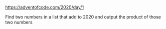 
https://adventofcode.com/2020/day/1

Find two numbers in a list that add to 2020 and output the product of those two numbers